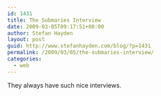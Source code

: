 ```yaml
---
id: 1431
title: The Submaries Interview
date: 2009-03-05T09:17:51+00:00
author: Stefan Hayden
layout: post
guid: http://www.stefanhayden.com/blog/?p=1431
permalink: /2009/03/05/the-submaries-interview/
categories:
  - web
---
```

They always have such nice interviews.

<script type="text/javascript" src="http://minnesota.publicradio.org/www_publicradio/tools/media_player/js/swfobject.js"></script><div id="minnesota/the_current/performances/2009/02/24/20090219_the_submarines_20090224_128s_player"></div><script language="javascript">/*<![CDATA[*/var so = new SWFObject("http://minnesota.publicradio.org/www_publicradio/tools/media_player/s_player.swf", "minnesota/the_current/performances/2009/02/24/20090219_the_submarines_20090224_128s_player", "319", "83", "8", "#ffffff");so.addParam("quality", "high");so.addParam("menu", "false");so.addParam("wmode", "transparent");so.addVariable("name", "minnesota/the_current/performances/2009/02/24/20090219_the_submarines_20090224_128");so.write("minnesota/the_current/performances/2009/02/24/20090219_the_submarines_20090224_128s_player");/*]]>*/</script>